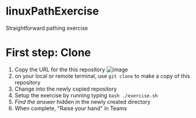 # linuxPathExercise
Straightforward pathing exercise

# First step: Clone
1. Copy the URL for the this repository
![image](https://user-images.githubusercontent.com/25447319/191333001-c0c4ab8f-d53e-45b3-8150-1bffef5aa6e7.png)
2. on your local or remote terminal, use `git clone` to make a copy of this repository
3. Change into the newly copied repository
4. Setup the exercise by running typing `bash ./exercise.sh`
5. *Find the answer* hidden in the newly created directory
6. When complete, "Raise your hand" in Teams
